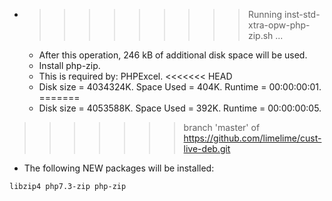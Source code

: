 * >>>>>>>>> Running inst-std-xtra-opw-php-zip.sh ...
  * After this operation, 246 kB of additional disk space will be used.
  * Install php-zip.
  * This is required by: PHPExcel.
<<<<<<< HEAD
  * Disk size = 4034324K. Space Used = 404K. Runtime = 00:00:00:01.
=======
  * Disk size = 4053588K. Space Used = 392K. Runtime = 00:00:00:05.
>>>>>>> branch 'master' of https://github.com/limelime/cust-live-deb.git
  * The following NEW packages will be installed:
  ```bash
libzip4 php7.3-zip php-zip
  ```
